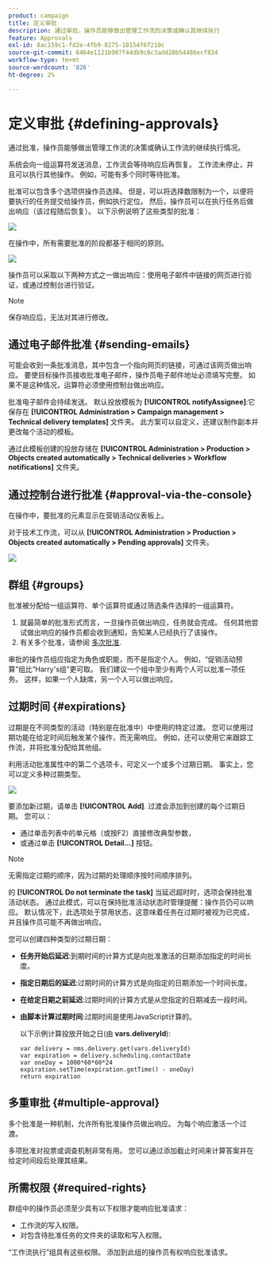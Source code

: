 ```yaml
---
product: campaign
title: 定义审批
description: 通过审批，操作员能够做出管理工作流的决策或确认其继续执行
feature: Approvals
exl-id: 8ac159c1-fd2e-4fb9-8275-18154f6f210c
source-git-commit: 6464e1121b907f44db9c0c3add28b54486ecf834
workflow-type: tm+mt
source-wordcount: '826'
ht-degree: 2%

---
```


# 定义审批 {#defining-approvals}



通过批准，操作员能够做出管理工作流的决策或确认工作流的继续执行情况。

系统会向一组运算符发送消息，工作流会等待响应后再恢复。 工作流未停止，并且可以执行其他操作。 例如，可能有多个同时等待批准。

批准可以包含多个选项供操作员选择。 但是，可以将选择数限制为一个，以便将要执行的任务提交给操作员，例如执行定位。 然后，操作员可以在执行任务后做出响应（该过程随后恢复）。 以下示例说明了这些类型的批准：

![](assets/validation-1.png)

在操作中，所有需要批准的阶段都基于相同的原则。

![](assets/validation-1-in-op.png)

操作员可以采取以下两种方式之一做出响应：使用电子邮件中链接的网页进行验证，或通过控制台进行验证。

>[!NOTE]
>
>保存响应后，无法对其进行修改。

## 通过电子邮件批准 {#sending-emails}

可能会收到一条批准消息，其中包含一个指向网页的链接，可通过该网页做出响应。 要使目标操作员接收批准电子邮件，操作员电子邮件地址必须填写完整。 如果不是这种情况，运算符必须使用控制台做出响应。

批准电子邮件会持续发送。 默认投放模板为 **[!UICONTROL notifyAssignee]**:它保存在 **[!UICONTROL Administration > Campaign management > Technical delivery templates]** 文件夹。 此方案可以自定义，还建议制作副本并更改每个活动的模板。

通过此模板创建的投放存储在 **[!UICONTROL Administration > Production > Objects created automatically > Technical deliveries > Workflow notifications]** 文件夹。

## 通过控制台进行批准 {#approval-via-the-console}

在操作中，要批准的元素显示在营销活动仪表板上。

对于技术工作流，可以从 **[!UICONTROL Administration > Production > Objects created automatically > Pending approvals]** 文件夹。

![](assets/validation-node.png)

## 群组 {#groups}

批准被分配给一组运算符、单个运算符或通过筛选条件选择的一组运算符。

1. 就最简单的批准形式而言，一旦操作员做出响应，任务就会完成。 任何其他尝试做出响应的操作员都会收到通知，告知某人已经执行了该操作。
1. 有关多个批准，请参阅 [多次批准](#multiple-approval).

审批的操作员组应指定为角色或职能，而不是指定个人。 例如，“促销活动预算”组比“Harry&#39;s组”更可取。 我们建议一个组中至少有两个人可以批准一项任务。 这样，如果一个人缺席，另一个人可以做出响应。

## 过期时间 {#expirations}

过期是在不同类型的活动（特别是在批准中）中使用的特定过渡。 您可以使用过期功能在给定时间后触发某个操作，而无需响应。 例如，还可以使用它来跟踪工作流，并将批准分配给其他组。

利用活动批准属性中的第二个选项卡，可定义一个或多个过期日期。 事实上，您可以定义多种过期类型。

![](assets/expiration.png)

要添加新过期，请单击 **[!UICONTROL Add]**. 过渡会添加到创建的每个过期日期。 您可以：

* 通过单击列表中的单元格（或按F2）直接修改典型参数，
* 或通过单击 **[!UICONTROL Detail...]** 按钮。

>[!NOTE]
>
>无需指定过期的顺序，因为过期的处理顺序按时间顺序排列。

的 **[!UICONTROL Do not terminate the task]** 当延迟超时时，选项会保持批准活动状态。 通过此模式，可以在保持批准活动状态时管理提醒：操作员仍可以响应。 默认情况下，此选项处于禁用状态，这意味着任务在过期时被视为已完成，并且操作员可能不再做出响应。

您可以创建四种类型的过期日期：

* **任务开始后延迟**:到期时间的计算方式是向批准激活的日期添加指定的时间长度。
* **指定日期后的延迟**:过期时间的计算方式是向指定的日期添加一个时间长度。
* **在给定日期之前延迟**:过期时间的计算方式是从您指定的日期减去一段时间。
* **由脚本计算过期时间**:过期时间是使用JavaScript计算的。

   以下示例计算投放开始之日(由 **vars.deliveryId**):

   ```
   var delivery = nms.delivery.get(vars.deliveryId)
   var expiration = delivery.scheduling.contactDate
   var oneDay = 1000*60*60*24
   expiration.setTime(expiration.getTime() - oneDay)
   return expiration
   ```

## 多重审批 {#multiple-approval}

多个批准是一种机制，允许所有批准操作员做出响应。 为每个响应激活一个过渡。

多项批准对投票或调查机制非常有用。 您可以通过添加截止时间来计算答案并在给定时间段后处理其结果。

## 所需权限 {#required-rights}

群组中的操作员必须至少具有以下权限才能响应批准请求：

* 工作流的写入权限。
* 对包含待批准任务的文件夹的读取和写入权限。

“工作流执行”组具有这些权限。 添加到此组的操作员有权响应批准请求。
